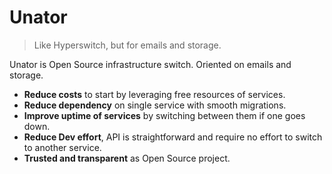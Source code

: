 # Unator

> Like Hyperswitch, but for emails and storage.

Unator is Open Source infrastructure switch. Oriented on emails and storage.

- **Reduce costs** to start by leveraging free resources of services.
- **Reduce dependency** on single service with smooth migrations.
- **Improve uptime of services** by switching between them if one goes down.
- **Reduce Dev effort**, API is straightforward and require no effort to switch to another service.
- **Trusted and transparent** as Open Source project.
